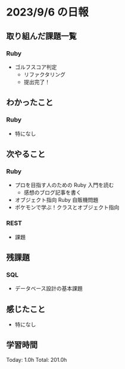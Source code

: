 # 2023/9/6 の日報

## 取り組んだ課題一覧

### Ruby

- ゴルフスコア判定
  - リファクタリング
  - 提出完了！

## わかったこと

### Ruby

- 特になし

## 次やること

### Ruby

- プロを目指す人のための Ruby 入門を読む
  - 感想のブログ記事を書く
- オブジェクト指向 Ruby 自販機問題
- ポケモンで学ぶ！クラスとオブジェクト指向

### REST

- 課題

## 残課題

### SQL

- データベース設計の基本課題

## 感じたこと

- 特になし
  
## 学習時間

Today: 1.0h
Total: 201.0h
